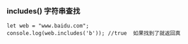 ### includes() 字符串查找

	let web = "www.baidu.com";
	console.log(web.includes('b')); //true  如果找到了就返回真